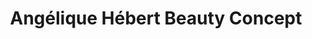 ---
title: "Angélique Hébert Beauty Concept"
url: /rouen/angelique-hebert-beauty-concept/
shop: beauté
---